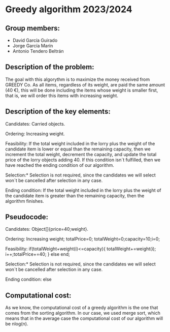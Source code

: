 # Greedy algorithm 2023/2024

## Group members:
- David García Guirado
- Jorge García Marín
- Antonio Tendero Beltrán

## Description of the problem:
The goal with this algorythm is to maximize the money received from GREEDY Co.
As all items, regardless of its weight, are paid the same amount (40 €), this will be done including the items whose weight is smaller first, that is, we will order this items with increasing weight.



## Description of the key elements:

Candidates: Carried objects.

Ordering: Increasing weight. 

Feasibility: If the total weight included in the lorry plus the weight of the candidate item is lower or equal than the remaining capacity, then we increment the total weight, decrement the capacity, and update the total price of the lorry objects adding 40. If this condition isn´t fulfilled, then we have reached the ending condition of our algorithm.

Selection:* Selection is not required, since the candidates we will select won´t be cancelled after selection in any case.

Ending condition: If the total weight included in the lorry plus the weight of the candidate item is greater than the remaining capacity, then the algorithm finishes.

## Pseudocode:

Candidates: Object[]{price=40;weight}.

Ordering: Increasing weight; totalPrice=0; totalWeight=0;capacity=10;i=0;

Feasibility: if(totalWeight+weight(i)<=capacity){
                totalWeight+=weight(i); 
                i++;totalPrice+=40;
                } 
              else end;

Selection:* Selection is not required, since the candidates we will select won´t be cancelled after selection in any case.

Ending condition: else

## Computational cost:
As we know, the computational cost of a greedy algorithm is the one that comes from the sorting algorithm. In our case, we used merge sort, which means that in the average case the computational cost of our algorithm will be nlog(n).

